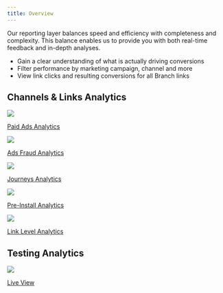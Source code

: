 ```yaml
---
title: Overview
---
```

Our reporting layer balances speed and efficiency with completeness and complexity. This balance enables us to provide you with both real-time feedback and in-depth analyses.

- Gain a clear understanding of what is actually driving conversions
- Filter performance by marketing campaign, channel and more
- View link clicks and resulting conversions for all Branch links

## Channels & Links Analytics
<!-- Link Configuration -->
<div class="nav-wrap flex-wrap">
  <a href="/activity-reports-analytics/paid-ads-analytics/">
    <img src="../../../images/pages/channels/paid-ads.png" />
    <p>Paid Ads Analytics</p>
  </a>
  <a href="/activity-reports-analytics/ads-fraud-analytics/">
    <img src="../../../images/pages/channels/fraud.png" />
    <p>Ads Fraud Analytics</p>
  </a>
  <a href="/activity-reports-analytics/journeys-analytics/">
    <img src="../../../images/pages/channels/website.png" />
    <p>Journeys Analytics</p>
  </a>
<!-- Need content
	<a href="/activity-reports-analytics/deepviews-analytics/">
    <img src="../../../images/pages/analytics/deepview.png" />
    <p>Deepviews Analytics</p>
  </a>
	<a href="/activity-reports-analytics/desktop-sms-analytics/">
    <img src="../../../images/pages/analytics/desktop.png" />
    <p>Desktop SMS Analytics</p>
  </a>
	<a href="/activity-reports-analytics/email-analytics/">
		<img src="../../../images/pages/channels/email.png" />
		<p>Email Analytics</p>
	</a>
	<a href="/activity-reports-analytics/influencer-analytics/">
  	<img src="../../../images/pages/channels/referral.png" />
  	<p>Influencer Analytics</p>
	</a> -->
  <a href="/activity-reports-analytics/ads-pre-install-analytics/">
		<img src="../../../images/pages/channels/link.png" />
		<p>Pre-Install Analytics</p>
	</a>
	<a href="/activity-reports-analytics/link-level-analytics/">
		<img src="../../../images/pages/channels/link.png" />
		<p>Link Level Analytics</p>
	</a>
</div>

## Testing Analytics
<!-- Deep Links -->
<div class="nav-wrap flex-wrap">
	<a href="/exports/pba-liveview/">
		<img src="../../../images/pages/dashboard/liveview.png" />
		<p>Live View</p>
	</a>
</div>
<!--/ Deep Links -->
